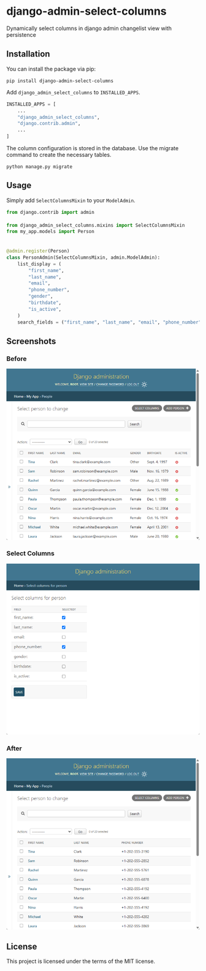 # django-admin-select-columns

Dynamically select columns in django admin changelist view with persistence

## Installation

You can install the package via pip:

```
pip install django-admin-select-columns
```

Add `django_admin_select_columns` to `INSTALLED_APPS`.

```py
INSTALLED_APPS = [
    ...
    "django_admin_select_columns",
    "django.contrib.admin",
    ...
]
```

The column configuration is stored in the database. Use the migrate command to create the necessary tables.

```
python manage.py migrate
```

## Usage

Simply add `SelectColumnsMixin` to your `ModelAdmin`.

```python
from django.contrib import admin

from django_admin_select_columns.mixins import SelectColumnsMixin
from my_app.models import Person


@admin.register(Person)
class PersonAdmin(SelectColumnsMixin, admin.ModelAdmin):
    list_display = (
        "first_name",
        "last_name",
        "email",
        "phone_number",
        "gender",
        "birthdate",
        "is_active",
    )
    search_fields = ("first_name", "last_name", "email", "phone_number")

```

## Screenshots

### Before

![before](https://raw.githubusercontent.com/sandbox-pokhara/django-admin-select-columns/master/docs/before.png)

### Select Columns

![select-columns](https://raw.githubusercontent.com/sandbox-pokhara/django-admin-select-columns/master/docs/select-columns.png)

### After

![after](https://raw.githubusercontent.com/sandbox-pokhara/django-admin-select-columns/master/docs/after.png)

## License

This project is licensed under the terms of the MIT license.
